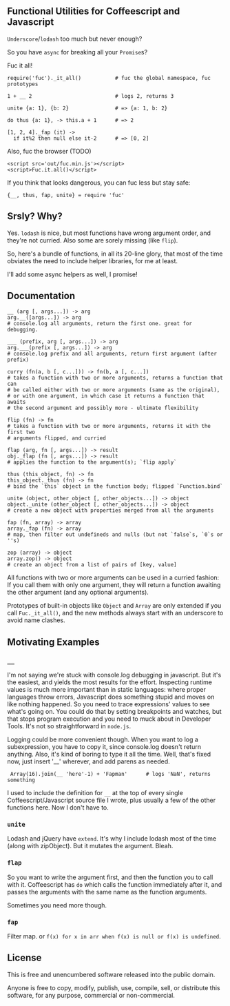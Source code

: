 Functional Utilities for Coffeescript and Javascript
----------------------------------------------------

`Underscore`/`lodash` too much but never enough?

So you have `async` for breaking all your `Promise`s?

Fuc it all!

    require('fuc')._it_all()           # fuc the global namespace, fuc prototypes

    1 + __ 2                           # logs 2, returns 3

    unite {a: 1}, {b: 2}               # => {a: 1, b: 2}

    do thus {a: 1}, -> this.a + 1      # => 2

    [1, 2, 4]._fap (it) ->
      if it%2 then null else it-2      # => [0, 2]


Also, fuc the browser (TODO)

    <script src='out/fuc.min.js'></script>
    <script>Fuc.it.all()</script>

If you think that looks dangerous, you can fuc less but stay safe:

    {__, thus, fap, unite} = require 'fuc'


Srsly? Why?
-----------

Yes. `lodash` is nice, but most functions have wrong argument order, and they're not curried. Also some are sorely missing (like `flip`).

So, here's a bundle of functions, in all its 20-line glory, that most of the time obviates the need to include helper libraries, for me at least.

I'll add some async helpers as well, I promise!


Documentation
-------------

    __ (arg [, args...]) -> arg
    arg.__([args...]) -> arg
    # console.log all arguments, return the first one. great for debugging.

    ___ (prefix, arg [, args...]) -> arg
    arg.___(prefix [, args...]) -> arg
    # console.log prefix and all arguments, return first argument (after prefix)

    curry (fn(a, b [, c...])) -> fn(b, a [, c...])
    # takes a function with two or more arguments, returns a function that can
    # be called either with two or more arguments (same as the original),
    # or with one argument, in which case it returns a function that awaits
    # the second argument and possibly more - ultimate flexibility

    flip (fn) -> fn
    # takes a function with two or more arguments, returns it with the first two
    # arguments flipped, and curried

    flap (arg, fn [, args...]) -> result
    obj._flap (fn [, args...]) -> result
    # applies the function to the argument(s); `flip apply`

    thus (this_object, fn) -> fn
    this_object._thus (fn) -> fn
    # bind the `this` object in the function body; flipped `Function.bind`

    unite (object, other_object [, other_objects...]) -> object
    object._unite (other_object [, other_objects...]) -> object
    # create a new object with properties merged from all the arguments

    fap (fn, array) -> array
    array._fap (fn) -> array
    # map, then filter out undefineds and nulls (but not `false`s, `0`s or ''s)

    zop (array) -> object
    array.zop() -> object
    # create an object from a list of pairs of [key, value]


All functions with two or more arguments can be used in a curried fashion: If you call them with only one argument, they will return a function awaiting the other argument (and any optional arguments).

Prototypes of built-in objects like `Object` and `Array` are only extended if you call `Fuc._it_all()`, and the new methods always start with an underscore to avoid name clashes.


Motivating Examples
-------------------

### `__`

I'm not saying we're stuck with console.log debugging in javascript. But it's the easiest, and yields the most results for the effort.
Inspecting runtime values is much more important than in static languages: where proper languages throw errors, Javascript does something stupid and moves on like nothing happened. So you need to trace expressions' values to see what's going on. You could do that by setting breakpoints and watches, but that stops program execution and you need to muck about in Developer Tools. It's not so straightforward in `node.js`.

Logging could be more convenient though. When you want to log a subexpression, you have to copy it, since console.log doesn't return anything. Also, it's kind of boring to type it all the time. Well, that's fixed now, just insert '__' wherever, and add parens as needed.

     Array(16).join(__ 'here'-1) + 'Fapman'      # logs 'NaN', returns something

I used to include the definition for `__` at the top of every single Coffeescript/Javascript source file I wrote, plus usually a few of the other functions here. Now I don't have to.

### `unite`

Lodash and jQuery have `extend`. It's why I include lodash most of the time (along with zipObject). But it mutates the argument. Bleah.

### `flap`

So you want to write the argument first, and then the function you to call with it. Coffeescript has `do` which calls the function immediately after it, and passes the arguments with the same name as the function arguments.

Sometimes you need more though.

### `fap`

Filter map. or `f(x) for x in arr when f(x) is null or f(x) is undefined`.


License
-------

This is free and unencumbered software released into the public domain.

Anyone is free to copy, modify, publish, use, compile, sell, or
distribute this software, for any purpose, commercial or non-commercial.
